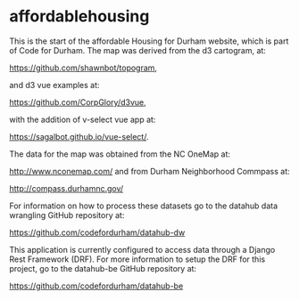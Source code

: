 # affordablehousing
This is the start of the affordable Housing for Durham website, which is part of Code for Durham. The map was derived from the d3 cartogram, at:

https://github.com/shawnbot/topogram,

and d3 vue examples at:

https://github.com/CorpGlory/d3vue,

with the addition of v-select vue app at:

https://sagalbot.github.io/vue-select/.

The data for the map was obtained from the NC OneMap at:

http://www.nconemap.com/ and from Durham Neighborhood Commpass at:

http://compass.durhamnc.gov/

For information on how to process these datasets go to the datahub data wrangling GitHub repository at:

https://github.com/codefordurham/datahub-dw

This application is currently configured to access data through a Django Rest Framework (DRF). For more information to setup the DRF for this project, go to the datahub-be GitHub repository at:

https://github.com/codefordurham/datahub-be
